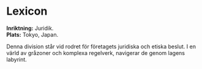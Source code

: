 # Lexicon

**Inriktning:** Juridik.  
**Plats:** Tokyo, Japan.  

Denna division står vid rodret för företagets juridiska och etiska beslut. I en värld av gråzoner och komplexa regelverk, navigerar de genom lagens labyrint.
